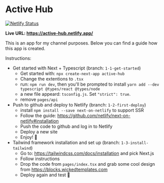# Active Hub 

[![Netlify Status](https://api.netlify.com/api/v1/badges/19b07686-e147-41c5-9691-7b791865c12d/deploy-status)](https://app.netlify.com/sites/active-hub/deploys)

**Live URL: https://active-hub.netlify.app/**

This is an app for my channel purposes.
Below you can find a guide how this app is created.

Instructions:

- Get started with Next + Typescript (branch: `1-1-get-started`)
  - Get started with: `npx create-next-app active-hub`
  - Change the extentions to `.tsx`
  - run: `npm run dev`, then you'll be prompted to install `yarn add --dev typescript @types/react @types/node`
  - a new file appeard: `tsconfig.js`. Set `"strict": true`.
  - remove `pages/api`
- Push to github and deploy to Netlify (branch: `1-2-first-deploy`)
  - install `npm install --save next-on-netlify` to support SSR
  - Follow the guide: https://github.com/netlify/next-on-netlify#installation
  - Push the code to github and log in to Netlify
  - Deploy a new site
  - Enjoy! 🎸
- Tailwind framework installation and set up (branch: `1-3-install-tailwind`)
  - Go to: https://tailwindcss.com/docs/installation and pick Next.js
  - Follow instructions
  - Drop the code from `pages/index.tsx` and grab some cool design from https://blocks.wickedtemplates.com
  - Deploy again and test 🧐
